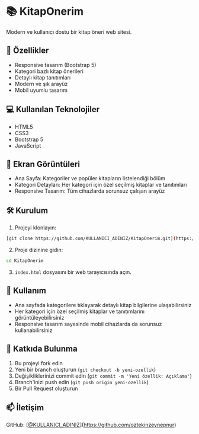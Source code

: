 # 📚 KitapOnerim

Modern ve kullanıcı dostu bir kitap öneri web sitesi.

## 🚀 Özellikler

- Responsive tasarım (Bootstrap 5)
- Kategori bazlı kitap önerileri
- Detaylı kitap tanıtımları
- Modern ve şık arayüz
- Mobil uyumlu tasarım

## 💻 Kullanılan Teknolojiler

- HTML5
- CSS3
- Bootstrap 5
- JavaScript

## 📱 Ekran Görüntüleri

- Ana Sayfa: Kategoriler ve popüler kitapların listelendiği bölüm
- Kategori Detayları: Her kategori için özel seçilmiş kitaplar ve tanıtımları
- Responsive Tasarım: Tüm cihazlarda sorunsuz çalışan arayüz

## 🛠️ Kurulum

1. Projeyi klonlayın:
```bash
[git clone https://github.com/KULLANICI_ADINIZ/KitapOnerim.git](https://github.com/oztekinzeynepnur/book-recommendation-page.git)
```

2. Proje dizinine gidin:
```bash
cd KitapOnerim
```

3. `index.html` dosyasını bir web tarayıcısında açın.

## 📝 Kullanım

- Ana sayfada kategorilere tıklayarak detaylı kitap bilgilerine ulaşabilirsiniz
- Her kategori için özel seçilmiş kitaplar ve tanıtımlarını görüntüleyebilirsiniz
- Responsive tasarım sayesinde mobil cihazlarda da sorunsuz kullanabilirsiniz

## 🤝 Katkıda Bulunma

1. Bu projeyi fork edin
2. Yeni bir branch oluşturun (`git checkout -b yeni-ozellik`)
3. Değişikliklerinizi commit edin (`git commit -m 'Yeni özellik: Açıklama'`)
4. Branch'inizi push edin (`git push origin yeni-ozellik`)
5. Bir Pull Request oluşturun

## 📫 İletişim

GitHub: [[@KULLANICI_ADINIZ](https://github.com/KULLANICI_ADINIZ)](https://github.com/oztekinzeynepnur)
